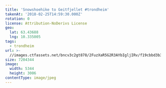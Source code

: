 ```yaml
---
title: 'Snowshoehike to Geitfjellet #trondheim'
takenAt: '2018-02-25T14:59:30.000Z'
rotation: 0
license: Attribution-NoDerivs License
geo:
  lat: 63.43688
  lng: 10.335005
tags:
  - trondheim
url: >-
  //images.ctfassets.net/bncv3c2gt878/2FuzXaR5G2R3AYbIgljIRv/f19cbbd3b348e2eb4cdad4fc7ed79b82/snowshoehike-to-geitfjellet-trondheim_39770279654_o
size: 7204344
image:
  width: 5344
  height: 3006
contentType: image/jpeg
---
```


